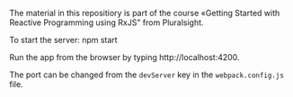 The material in this repositiory is part of the course «Getting Started with Reactive Programming using RxJS" from Pluralsight.

To start the server: npm start

Run the app from the browser by typing http://localhost:4200.

The port can be changed from the `devServer` key in the `webpack.config.js` file.